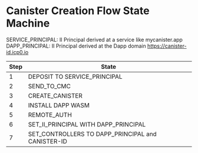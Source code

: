 # Canister Creation Flow State Machine

SERVICE_PRINCIPAL: II Principal derived at a service like mycanister.app
DAPP_PRINCIPAL: II Principal derived at the Dapp domain https://canister-id.icp0.io

| Step | State                                             |
| ---- | ------------------------------------------------- |
| 1    | DEPOSIT TO SERVICE_PRINCIPAL                      |
| 2    | SEND_TO_CMC                                       |
| 3    | CREATE_CANISTER                                   |
| 4    | INSTALL DAPP WASM                                 |
| 5    | REMOTE_AUTH                                       |
| 6    | SET_II_PRINCIPAL WITH DAPP_PRINCIPAL              |
| 7    | SET_CONTROLLERS TO DAPP_PRINCIPAL and CANISTER-ID |
